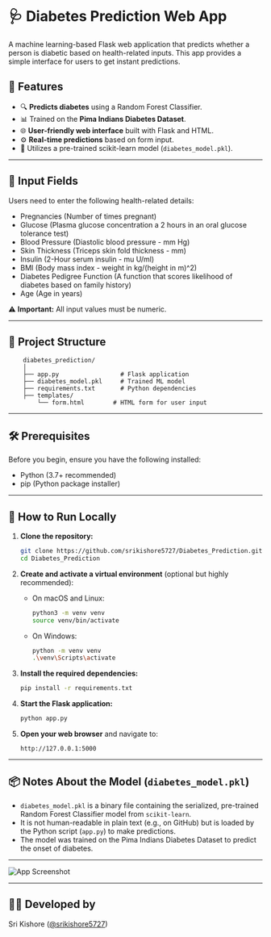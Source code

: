 # 🩺 Diabetes Prediction Web App

A machine learning-based Flask web application that predicts whether a person is diabetic based on health-related inputs. This app provides a simple interface for users to get instant predictions.

## 🚀 Features

-   🔍 **Predicts diabetes** using a Random Forest Classifier.
-   📊 Trained on the **Pima Indians Diabetes Dataset**.
-   🌐 **User-friendly web interface** built with Flask and HTML.
-   ⚙️ **Real-time predictions** based on form input.
-   🧠 Utilizes a pre-trained scikit-learn model (`diabetes_model.pkl`).

---

## 🧾 Input Fields

Users need to enter the following health-related details:

-   Pregnancies (Number of times pregnant)
-   Glucose (Plasma glucose concentration a 2 hours in an oral glucose tolerance test)
-   Blood Pressure (Diastolic blood pressure - mm Hg)
-   Skin Thickness (Triceps skin fold thickness - mm)
-   Insulin (2-Hour serum insulin - mu U/ml)
-   BMI (Body mass index - weight in kg/(height in m)^2)
-   Diabetes Pedigree Function (A function that scores likelihood of diabetes based on family history)
-   Age (Age in years)

⚠️ **Important:** All input values must be numeric.

---

## 📁 Project Structure

```
    diabetes_prediction/
    │
    ├── app.py                 # Flask application
    ├── diabetes_model.pkl     # Trained ML model 
    ├── requirements.txt       # Python dependencies
    ├── templates/
        └── form.html        # HTML form for user input

```



---

## 🛠️ Prerequisites

Before you begin, ensure you have the following installed:
*   Python (3.7+ recommended)
*   pip (Python package installer)

---

## 🧪 How to Run Locally

1.  **Clone the repository:**
    ```bash
    git clone https://github.com/srikishore5727/Diabetes_Prediction.git
    cd Diabetes_Prediction
    ```

2.  **Create and activate a virtual environment** (optional but highly recommended):
    *   On macOS and Linux:
        ```bash
        python3 -m venv venv
        source venv/bin/activate
        ```
    *   On Windows:
        ```bash
        python -m venv venv
        .\venv\Scripts\activate
        ```

3.  **Install the required dependencies:**
    ```bash
    pip install -r requirements.txt
    ```

4.  **Start the Flask application:**
    ```bash
    python app.py
    ```

5.  **Open your web browser** and navigate to:
    ```
    http://127.0.0.1:5000
    ```

---

## 📦 Notes About the Model (`diabetes_model.pkl`)

-   `diabetes_model.pkl` is a binary file containing the serialized, pre-trained Random Forest Classifier model from `scikit-learn`.
-   It is not human-readable in plain text (e.g., on GitHub) but is loaded by the Python script (`app.py`) to make predictions.
-   The model was trained on the Pima Indians Diabetes Dataset to predict the onset of diabetes.

---


![App Screenshot](https://res.cloudinary.com/dpgmbfxsz/image/upload/v1746725005/gxr0g09sgwgh96vpyas9.png)

---

## 👨‍💻 Developed by

Sri Kishore ([@srikishore5727](https://github.com/srikishore5727))